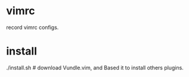 # vimrc
record vimrc configs.

# install 
./install.sh # download Vundle.vim, and Based it to install others plugins.
